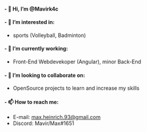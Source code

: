 #### - 👋 Hi, I’m @Mavirk4c
#### - 👀 I’m interested in:  
  * sports (Volleyball, Badminton)
#### - 🌱 I’m currently working:
* Front-End Webdevekoper (Angular), minor Back-End
#### - 💞️ I’m looking to collaborate on: 
* OpenSource projects to learn and increase my skills
#### - 📫 How to reach me:
* E-mail: max.heinrich.93@gmail.com
* Discord: Mavir/Max#1651


